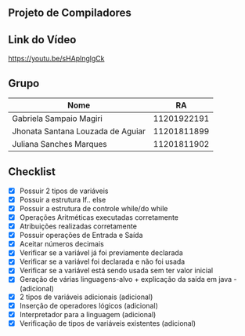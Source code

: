 ## Projeto de Compiladores

## Link do Vídeo
https://youtu.be/sHAplnglgCk
## Grupo
<table> 
	<thead>
	<th>Nome</th>
	<th>RA</th>
	</thead>
	<tbody>
	<tr>
		<td>Gabriela Sampaio Magiri</td>
		<td>11201922191</td>
	</tr>
	<tr>
		<td>Jhonata Santana Louzada de Aguiar</td>
		<td>11201811899</td>
	</tr>
	<tr>
		<td>Juliana Sanches Marques</td>
		<td>11201811902</td>
	</tr>
	</tbody>
</table>
 
## Checklist
- [x] Possuir 2 tipos de variáveis  
- [x] Possuir a estrutura If.. else 
- [x] Possuir a estrutura de controle while/do while 
- [x] Operações Aritméticas executadas corretamente 
- [x] Atribuições realizadas corretamente
- [x] Possuir operações de Entrada e Saída
- [x] Aceitar números decimais
- [x] Verificar se a variável já foi previamente declarada
- [x] Verificar se a variável foi declarada e não foi usada
- [x] Verificar se a variável está sendo usada sem ter valor inicial
- [x] Geração de várias linguagens-alvo + explicação da saída em java - (adicional)
- [x] 2 tipos de variáveis adicionais (adicional)
- [x] Inserção de operadores lógicos (adicional)
- [x] Interpretador para a linguagem (adicional)
- [x] Verificação de tipos de variáveis existentes (adicional)
